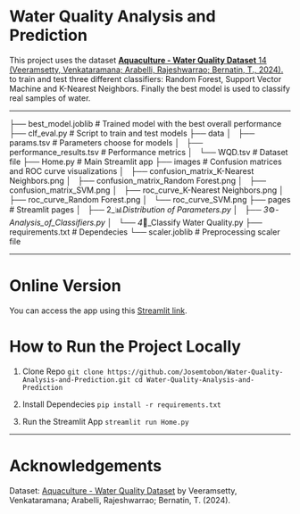 # Water Quality Analysis and Prediction

This project uses the dataset [**Aquaculture - Water Quality Dataset** 14 (Veeramsetty, Venkataramana; Arabelli, Rajeshwarrao; Bernatin, T., 2024).](https://data.mendeley.com/datasets/y78ty2g293/1)
to train and test three different classifiers: Random Forest, Support Vector Machine and K-Nearest Neighbors.
Finally the best model is used to classify real samples of water.

---

├── best_model.joblib                  # Trained model with the best overall performance
├── clf_eval.py                        # Script to train and test models
├── data
│   ├── params.tsv                     # Parameters choose for models
│   ├── performance_results.tsv        # Performance metrics
│   └── WQD.tsv                        # Dataset file
├── Home.py                            # Main Streamlit app
├── images                             # Confusion matrices and ROC curve visualizations
│   ├── confusion_matrix_K-Nearest Neighbors.png
│   ├── confusion_matrix_Random Forest.png
│   ├── confusion_matrix_SVM.png
│   ├── roc_curve_K-Nearest Neighbors.png
│   ├── roc_curve_Random Forest.png
│   └── roc_curve_SVM.png
├── pages                              # Streamlit pages
│   ├── 2_📊_Distribution of Parameters.py
│   ├── 3_⚙️-_Analysis_of_Classifiers.py
│   └── 4_🧪_Classify Water Quality.py
├── requirements.txt                   # Dependecies
└── scaler.joblib                      # Preprocessing scaler file

---

# Online Version
You can access the app using this [Streamlit link](aquanalysis.streamlit.app).

# How to Run the Project Locally

1. Clone Repo
`
git clone https://github.com/Josemtobon/Water-Quality-Analysis-and-Prediction.git
cd Water-Quality-Analysis-and-Prediction
`

2. Install Dependecies
`
pip install -r requirements.txt
`

3. Run the Streamlit App
`
streamlit run Home.py
`

---

# Acknowledgements

Dataset: [Aquaculture - Water Quality Dataset](https://data.mendeley.com/datasets/y78ty2g293/1)
by Veeramsetty, Venkataramana; Arabelli, Rajeshwarrao; Bernatin, T. (2024).
